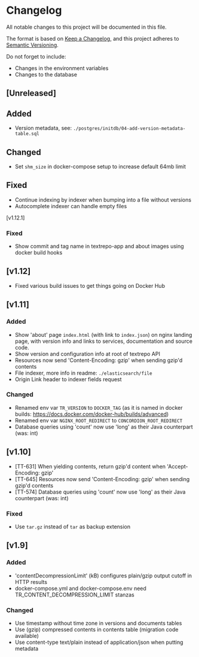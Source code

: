 # Changelog
All notable changes to this project will be documented in this file.

The format is based on [Keep a Changelog](https://keepachangelog.com/en/1.0.0/),
and this project adheres to [Semantic Versioning](https://semver.org/spec/v2.0.0.html).

Do not forget to include:
 - Changes in the environment variables
 - Changes to the database

## [Unreleased]

## Added
- Version metadata, see: `./postgres/initdb/04-add-version-metadata-table.sql`

## Changed
- Set `shm_size` in docker-compose setup to increase default 64mb limit 

## Fixed
- Continue indexing by indexer when bumping into a file without versions
- Autocomplete indexer can handle empty files 

[v1.12.1]
### Fixed
- Show commit and tag name in textrepo-app and about images using docker build hooks

## [v1.12]
- Fixed various build issues to get things going on Docker Hub

## [v1.11]

### Added
- Show 'about' page `index.html` (with link to `index.json`) on nginx landing page, with version info and links to services, documentation and source code.
- Show version and configuration info at root of textrepo API
- Resources now send 'Content-Encoding: gzip' when sending gzip'd contents
- File indexer, more info in readme: `./elasticsearch/file`
- Origin Link header to indexer fields request

### Changed
- Renamed env var `TR_VERSION` to `DOCKER_TAG` 
 (as it is named in docker builds: https://docs.docker.com/docker-hub/builds/advanced)
- Renamed env var `NGINX_ROOT_REDIRECT` to `CONCORDION_ROOT_REDIRECT`
- Database queries using 'count' now use 'long' as their Java counterpart (was: int)

## [v1.10]
- [TT-631] When yielding contents, return gzip'd content when 'Accept-Encoding: gzip'
- [TT-645] Resources now send 'Content-Encoding: gzip' when sending gzip'd contents
- [TT-574] Database queries using 'count' now use 'long' as their Java counterpart (was: int)

### Fixed
- Use `tar.gz` instead of `tar` as backup extension

## [v1.9]
### Added
- 'contentDecompressionLimit' (kB) configures plain/gzip output cutoff in HTTP results
- docker-compose.yml and docker-compose.env need TR\_CONTENT\_DECOMPRESSION\_LIMIT stanzas
### Changed
- Use timestamp without time zone in versions and documents tables
- Use (gzip) compressed contents in contents table (migration code available)
- Use content-type text/plain instead of application/json when putting metadata
